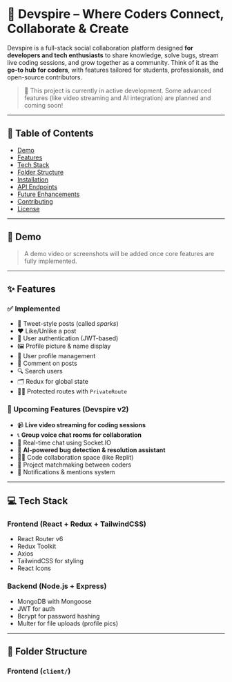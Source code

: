 # 🚀 Devspire – Where Coders Connect, Collaborate & Create

Devspire is a full-stack social collaboration platform designed **for developers and tech enthusiasts** to share knowledge, solve bugs, stream live coding sessions, and grow together as a community. Think of it as the **go-to hub for coders**, with features tailored for students, professionals, and open-source contributors.

> 🌱 This project is currently in active development. Some advanced features (like video streaming and AI integration) are planned and coming soon!

---

## 📌 Table of Contents

- [Demo](#-demo)
- [Features](#-features)
- [Tech Stack](#-tech-stack)
- [Folder Structure](#-folder-structure)
- [Installation](#-installation)
- [API Endpoints](#-api-endpoints)
- [Future Enhancements](#-future-enhancements)
- [Contributing](#-contributing)
- [License](#-license)

---

## 🎥 Demo

> A demo video or screenshots will be added once core features are fully implemented.

---

## ✨ Features

### ✅ Implemented

- 📝 Tweet-style posts (called *sparks*)
- ❤️ Like/Unlike a post
- 👤 User authentication (JWT-based)
- 🖼️ Profile picture & name display
- 📁 User profile management
- 🧵 Comment on posts
- 🔍 Search users
- 🗂️ Redux for global state
- 🧑‍💻 Protected routes with `PrivateRoute`

### 🚧 Upcoming Features (Devspire v2)

- 📹 **Live video streaming for coding sessions**
- 📞 **Group voice chat rooms for collaboration**
- 💬 Real-time chat using Socket.IO
- 🧠 **AI-powered bug detection & resolution assistant**
- 🧑‍🔧 Code collaboration space (like Replit)
- 🎯 Project matchmaking between coders
- 🔔 Notifications & mentions system

---

## 💻 Tech Stack

### Frontend (React + Redux + TailwindCSS)

- React Router v6
- Redux Toolkit
- Axios
- TailwindCSS for styling
- React Icons

### Backend (Node.js + Express)

- MongoDB with Mongoose
- JWT for auth
- Bcrypt for password hashing
- Multer for file uploads (profile pics)

---

## 📂 Folder Structure

### Frontend (`client/`)

